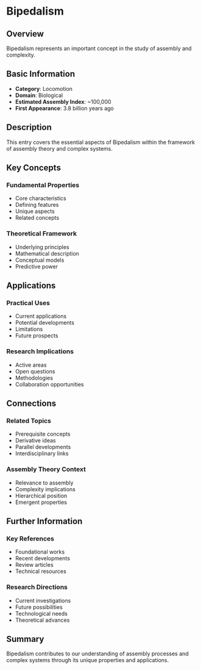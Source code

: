 # Bipedalism

## Overview

Bipedalism represents an important concept in the study of assembly and complexity.

## Basic Information

- **Category**: Locomotion
- **Domain**: Biological
- **Estimated Assembly Index**: ~100,000
- **First Appearance**: 3.8 billion years ago

## Description

This entry covers the essential aspects of Bipedalism within the framework of assembly theory and complex systems.

## Key Concepts

### Fundamental Properties
- Core characteristics
- Defining features
- Unique aspects
- Related concepts

### Theoretical Framework
- Underlying principles
- Mathematical description
- Conceptual models
- Predictive power

## Applications

### Practical Uses
- Current applications
- Potential developments
- Limitations
- Future prospects

### Research Implications
- Active areas
- Open questions
- Methodologies
- Collaboration opportunities

## Connections

### Related Topics
- Prerequisite concepts
- Derivative ideas
- Parallel developments
- Interdisciplinary links

### Assembly Theory Context
- Relevance to assembly
- Complexity implications
- Hierarchical position
- Emergent properties

## Further Information

### Key References
- Foundational works
- Recent developments
- Review articles
- Technical resources

### Research Directions
- Current investigations
- Future possibilities
- Technological needs
- Theoretical advances

## Summary

Bipedalism contributes to our understanding of assembly processes and complex systems through its unique properties and applications.
